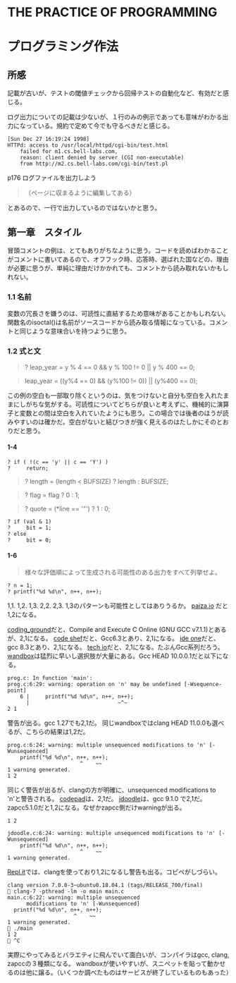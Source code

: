 # THE PRACTICE OF PROGRAMMING
# プログラミング作法

## 所感
記載が古いが、テストの閾値チェックから回帰テストの自動化など、有効だと感じる。

ログ出力についての記載は少ないが、１行のみの例示であっても意味がわかる出力になっている。規約で定めて今でも守るべきだと感じる。
```
[Sun Dec 27 16:19:24 1998]
HTTPd: access to /usr/local/httpd/cgi-bin/test.html
    failed for m1.cs.bell-labs.com,
    reason: client denied by server (CGI non-executable)
    from http://m2.cs.bell-labs.com/cgi-bin/test.pl
```
p176 ログファイルを出力しよう
>（ページに収まるように編集してある）

とあるので、一行で出力しているのではないかと思う。

## 第一章　スタイル
冒頭コメントの例は、とてもありがちなように思う。コードを読めばわかることがコメントに書いてあるので、オフフック時、応答時、選ばれた国などの、理由が必要に思うが、単純に理由だけかかれても、コメントから読み取れないかもしれない。
### 1.1 名前
変数の冗長さを嫌うのは、可読性に直結するため意味があることかもしれない。関数名のisoctal()は名前がソースコードから読み取る情報になっている。コメントと同じような意味合いを持つように思う。
### 1.2 式と文
> ? leap_year = y % 4 == 0 && y % 100 != 0 || y % 400 == 0;

> leap_year = ((y%4 == 0) && (y%100 != 0)) || (y%400 == 0);  

この例の空白も一部取り除くというのは、気をつけないと自分も空白を入れたままにしがちな気がする。可読性についてどちらが良いと考えずに、機械的に演算子と変数との間は空白を入れていたようにも思う。この場合では後者のほうが読みやすいのは確かだ。空白がないと結びつきが強く見えるのはたしかにそのとおりだと思う。

#### 1-4
```
? if ( !(c == 'y' || c == 'Y') )
?     return;
```
>? length = (length < BUFSIZE) ? length : BUFSIZE;

>? flag = flag ? 0 : 1;

>? quote = (*line == '"') ? 1 : 0;

```
? if (val & 1)
?     bit = 1;
? else
?     bit = 0;
```

#### 1-6
>様々な評価順によって生成される可能性のある出力をすべて列挙せよ。

```
? n = 1;
? printf("%d %d\n", n++, n++);
```
1,1. 1,2. 1,3. 2,2. 2,3. 
1,3のパターンも可能性としてはありうるか。
[paiza.io](https://paiza.io/projects/7RfBUir8Q_Lts22Ai97S-g?language=c) だと1,2になる。

[coding_ground](https://www.tutorialspoint.com/compile_c_online.php)だと、Compile and Execute C Online (GNU GCC v7.1.1)とあるが、2,1になる。
[code shef](https://www.codechef.com/ide)だと、Gcc6.3とあり、2,1になる。
[ide one](https://ideone.com/enGkHn)だと、gcc 8.3とあり、2,1になる。
[tech io](https://tech.io/snippet?l=c)だと、2,1になる。たぶんGcc系列だろう。
[wandbox](https://wandbox.org/)は猛烈に早いし選択肢が大量にある。Gcc HEAD 10.0.0.1だと以下になる。
```
prog.c: In function 'main':
prog.c:6:29: warning: operation on 'n' may be undefined [-Wsequence-point]
    6 |     printf("%d %d\n", n++, n++);
      |                            ~^~
2 1
```
警告が出る。gcc 1.27でも2,1だ。
同じwandboxではclang HEAD 11.0.0も選べるが、こちらの結果は1,2だ。
```
prog.c:6:24: warning: multiple unsequenced modifications to 'n' [-Wunsequenced]
    printf("%d %d\n", n++, n++);
                       ^    ~~
1 warning generated.
1 2

```
同じく警告が出るが、clangの方が明確に、unsequenced modifications to 'n'と警告される。
[codepad](http://codepad.org/68WJYzeS)は、2,1だ。
[jdoodle](https://www.jdoodle.com/c-online-compiler/)は、gcc 9.1.0 で2,1だ。zapcc5.1.0だと1,2になる。なぜかzapcc側だけwarningが出る。
```
1 2

jdoodle.c:6:24: warning: multiple unsequenced modifications to 'n' [-Wunsequenced]
    printf("%d %d\n", n++, n++);
                       ^    ~~
1 warning generated.

```

[Repl.it](https://repl.it/languages/c)では、clangを使っており1,2になるし警告も出る。コピペがしづらい。
```
clang version 7.0.0-3~ubuntu0.18.04.1 (tags/RELEASE_700/final)
 clang-7 -pthread -lm -o main main.c
main.c:6:22: warning: multiple unsequenced
      modifications to 'n' [-Wunsequenced]
  printf("%d %d\n", n++, n++);
                     ^    ~~
1 warning generated.
 ./main
1 2
 ^C
```

実際にやってみるとバラエティに飛んでいて面白いが、コンパイラはgcc, clang, zapccの３種類になる。
wandboxが使いやすいが、スニペットを貼って動かせるのは他に譲る。（いくつか調べたものはサービスが終了しているものもあった）
